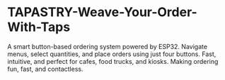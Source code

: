 # TAPASTRY-Weave-Your-Order-With-Taps
A smart button-based ordering system powered by ESP32. Navigate menus, select quantities, and place orders using just four buttons. Fast, intuitive, and perfect for cafes, food trucks, and kiosks. Making ordering fun, fast, and contactless.
